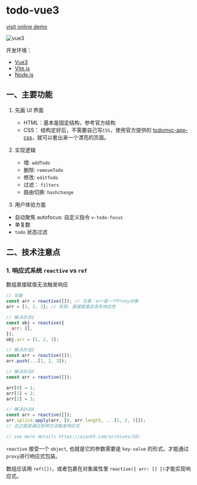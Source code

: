 # todo-vue3

[visit online demo](https://todo-vue3-kappa.vercel.app/)

![vue3](../vue3.png)

开发环境：

- [Vue3](https://vue3js.cn/)
- [Vite.js](https://cn.vitejs.dev/)
- [Node.js](https://nodejs.org/en/)

## 一、主要功能

1. 先画 UI 界面

   - HTML：基本是固定结构，参考官方结构
   - CSS： 结构定好后，不需要自己写`CSS`，使用官方提供的 [todomvc-app-css](https://github.com/tastejs/todomvc-app-css#readme)，就可以套出来一个漂亮的页面。

2. 实现逻辑

   - 增: `addTodo`
   - 删除: `removeTodo`
   - 修改: `editTodo`
   - 过滤： `filters`
   - 路由切换: `hashchange`

3. 用户体验方面

- 自动聚焦 autofocus: 自定义指令 `v-todo-focus`
- 单复数
- `todo` 状态过滤

## 二、技术注意点

### 1. 响应式系统 `reactive` vs `ref`

数组直接赋值无法触发响应

```js
// 现象
const arr = reactive([]); // 注意：arr是一个Proxy对象
arr = [1, 2, 3]; // 失败，直接赋值会丢失响应性

// 解决办法1
const obj = reactive({
  arr: [],
});
obj.arr = [1, 2, 3];

// 解决办法2
const arr = reactive([]);
arr.push(...[1, 2, 3]);

// 解决办法3
const arr = reactive([]);

arr[0] = 1;
arr[1] = 2;
arr[2] = 3;

// 解决办法4
const arr = reactive([]);
arr.splice.apply(arr, [0, arr.length, ...[1, 2, 3]]);
// 总之就是通过各种方法触发响应式

// see more details https://xianh5.com/archives/58/
```

`reactive` 接受一个 `object`, 也就是它的参数需要是 `key-value` 的形式，才能通过`proxy`进行响应式包装。

数组应该用 `ref([])`，或者包裹在对象属性里 `reactive({ arr: [] })`才能实现响应式。
